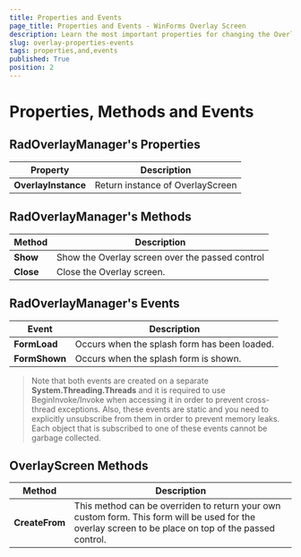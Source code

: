 ```yaml
---
title: Properties and Events
page_title: Properties and Events - WinForms Overlay Screen
description: Learn the most important properties for changing the Overlay Screen appearance and behavior.
slug: overlay-properties-events
tags: properties,and,events
published: True
position: 2
---
```


# Properties, Methods and Events

## RadOverlayManager's Properties

|Property|Description|
|----|----|
|**OverlayInstance**|Return instance of OverlayScreen|

## RadOverlayManager's Methods

|Method|Description|
|----|----|
|**Show**|Show the Overlay screen over the passed control|
|**Close**|Close the Overlay screen.|

## RadOverlayManager's Events

|Event|Description|
|----|----|
|**FormLoad**|Occurs when the splash form has been loaded.|
|**FormShown**|Occurs when the splash form is shown.|

>Note that both events are created on a separate __System.Threading.Threads__ and it is required to use BeginInvoke/Invoke when accessing it in order to prevent cross-thread exceptions. Also, these events are static and you need to explicitly unsubscribe from them in order to prevent memory leaks. Each object that is subscribed to one of these events cannot be garbage collected.

## OverlayScreen Methods

|Method|Description|
|----|----|
|**CreateFrom**|This method can be overriden to return your own custom form. This form will be used for the overlay screen to be place on top of the passed control.|


